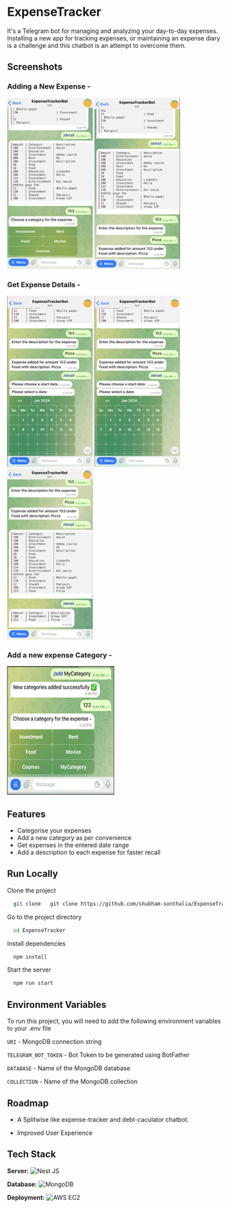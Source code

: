 
# ExpenseTracker

It's a Telegram bot for managing and analyzing your day-to-day expenses. Installing a new app for tracking expenses, or maintaining an expense diary is a challenge and this chatbot is an attempt to overcome them. 







## Screenshots
### Adding a New Expense - 
<img src="https://github.com/shubham-sonthalia/ExpenseTracker/blob/main/screenshots/add_new_expense.png" data-canonical-src="https://github.com/shubham-sonthalia/ExpenseTracker/blob/main/screenshots/add_new_expense.png" width="200" height="400" />    <img src="https://github.com/shubham-sonthalia/ExpenseTracker/blob/main/screenshots/expense_added_success.png" data-canonical-src="https://github.com/shubham-sonthalia/ExpenseTracker/blob/main/screenshots/expense_added_success.png" width="200" height="400" />  

### Get Expense Details - 
<img src="https://github.com/shubham-sonthalia/ExpenseTracker/blob/main/screenshots/choose_start_date.png" data-canonical-src="https://github.com/shubham-sonthalia/ExpenseTracker/blob/main/screenshots/choose_start_date.png" width="200" height="400" />    <img src="https://github.com/shubham-sonthalia/ExpenseTracker/blob/main/screenshots/choose_start_date.png" data-canonical-src="https://github.com/shubham-sonthalia/ExpenseTracker/blob/main/screenshots/choose_start_date.png" width="200" height="400" />    <img src="https://github.com/shubham-sonthalia/ExpenseTracker/blob/main/screenshots/get_details.png" data-canonical-src="https://github.com/shubham-sonthalia/ExpenseTracker/blob/main/screenshots/get_details.png" width="200" height="400" />

### Add a new expense Category - 
 <img src="https://github.com/shubham-sonthalia/ExpenseTracker/blob/main/screenshots/new_category_added.png" data-canonical-src="https://github.com/shubham-sonthalia/ExpenseTracker/blob/main/screenshots/new_category_added.png" width="250" height="300" />

## Features

- Categorise your expenses
- Add a new category as per convenience
- Get expenses in the entered date range
- Add a description to each expense for faster recall


## Run Locally

Clone the project

```bash
  git clone   git clone https://github.com/shubham-sonthalia/ExpenseTracker.git
```

Go to the project directory

```bash
  cd ExpenseTracker
```

Install dependencies

```bash
  npm install
```

Start the server

```bash
  npm run start
```


## Environment Variables

To run this project, you will need to add the following environment variables to your .env file

`URI` - MongoDB connection string

`TELEGRAM_BOT_TOKEN` - Bot Token to be generated using BotFather

`DATABASE` - Name of the MongoDB database 

`COLLECTION` - Name of the MongoDB collection


## Roadmap

- A Splitwise like expense-tracker and debt-caculator chatbot.

- Improved User Experience


## Tech Stack

**Server:** <img src="https://www.vectorlogo.zone/logos/nestjs/nestjs-icon.svg" width = 25 alt="Nest JS" />

**Database:** <img src="https://www.vectorlogo.zone/logos/mongodb/mongodb-icon.svg" width = 25 alt="MongoDB" />

**Deployment:** <img src="https://www.vectorlogo.zone/logos/amazon_aws/amazon_aws-icon.svg" width = 25 alt="AWS EC2" /> 
